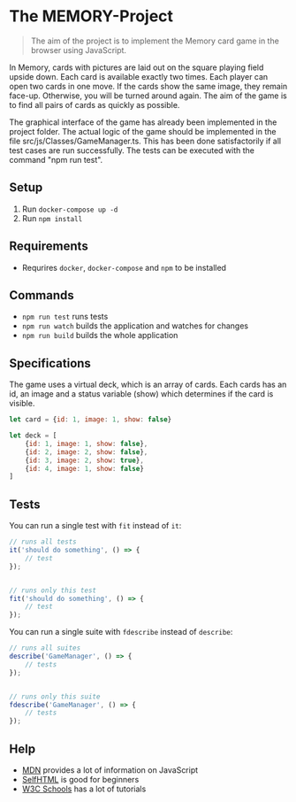 # The MEMORY-Project

> The aim of the project is to implement the Memory card game in the browser using JavaScript.

In Memory, cards with pictures are laid out on the square playing field upside down.
Each card is available exactly two times. Each player can open two cards in one move.
If the cards show the same image, they remain face-up. Otherwise, you will be turned around again.
The aim of the game is to find all pairs of cards as quickly as possible.

The graphical interface of the game has already been implemented in the project folder.
The actual logic of the game should be implemented in the file src/js/Classes/GameManager.ts.
This has been done satisfactorily if all test cases are run successfully.
The tests can be executed with the command "npm run test".

## Setup
1. Run `docker-compose up -d`
2. Run `npm install`

## Requirements
- Requrires `docker`, `docker-compose` and `npm` to be installed

## Commands
 - `npm run test` runs tests
 - `npm run watch` builds the application and watches for changes
 - `npm run build` builds the whole application

## Specifications
The game uses a virtual deck, which is an array of cards.
Each cards has an id, an image and a status variable (show) which determines if the card is visible.
```javascript
let card = {id: 1, image: 1, show: false}

let deck = [
    {id: 1, image: 1, show: false},
    {id: 2, image: 2, show: false},
    {id: 3, image: 2, show: true},
    {id: 4, image: 1, show: false}
]
```

## Tests
You can run a single test with `fit` instead of `it`:
```javascript
// runs all tests
it('should do something', () => {
    // test
});


// runs only this test
fit('should do something', () => {
    // test
});
```


You can run a single suite with `fdescribe` instead of `describe`:
```javascript
// runs all suites
describe('GameManager', () => {
    // tests
});


// runs only this suite
fdescribe('GameManager', () => {
    // tests
});
```


## Help
- [MDN](https://developer.mozilla.org/de/) provides a lot of information on JavaScript
- [SelfHTML](https://wiki.selfhtml.org/wiki/JavaScript) is good for beginners
- [W3C Schools](https://www.w3schools.com/js/default.asp) has a lot of tutorials